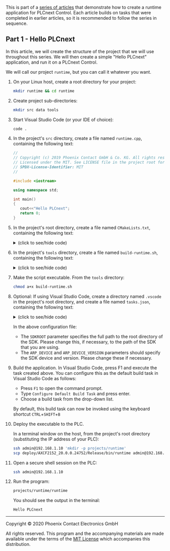 This is part of a [series of articles](https://github.com/PLCnext/SampleRuntime) that demonstrate how to create a runtime application for PLCnext Control. Each article builds on tasks that were completed in earlier articles, so it is recommended to follow the series in sequence.

## Part 1 - Hello PLCnext

In this article, we will create the structure of the project that we will use throughout this series. We will then create a simple "Hello PLCnext" application, and run it on a PLCnext Control.

We will call our project `runtime`, but you can call it whatever you want.

1. On your Linux host, create a root directory for your project:

   ```bash
   mkdir runtime && cd runtime
   ```

1. Create project sub-directories:

   ```bash
   mkdir src data tools
   ```

1. Start Visual Studio Code (or your IDE of choice):

   ```bash
   code .
   ```

1. In the project's `src` directory, create a file named `runtime.cpp`, containing the following text:

   ```cpp
   //
   // Copyright (c) 2019 Phoenix Contact GmbH & Co. KG. All rights reserved.
   // Licensed under the MIT. See LICENSE file in the project root for full license information.
   // SPDX-License-Identifier: MIT
   //

   #include <iostream>  

   using namespace std;

   int main()
   {
      cout<<"Hello PLCnext";
      return 0;
   }
   ```

1. In the project's root directory, create a file named `CMakeLists.txt`, containing the following text:
   <details>
   <summary>(click to see/hide code)</summary>

   ```cmake
   cmake_minimum_required(VERSION 3.13)

   project(runtime)

   if(NOT CMAKE_BUILD_TYPE)
   set(CMAKE_BUILD_TYPE Release)
   endif()

   ################# create target #######################################################

   set (WILDCARD_SOURCE *.cpp)
   set (WILDCARD_HEADER *.h *.hpp *.hxx)

   file(GLOB_RECURSE Headers src/${WILDCARD_HEADER})
   file(GLOB_RECURSE Sources src/${WILDCARD_SOURCE})
   add_executable(runtime ${Headers} ${Sources})

   #######################################################################################

   ################# project include-paths ###############################################

   target_include_directories(runtime
      PUBLIC
      $<BUILD_INTERFACE:${CMAKE_CURRENT_SOURCE_DIR}/src>)

   #######################################################################################

   ################# include arp cmake module path #######################################

   list(INSERT CMAKE_MODULE_PATH 0 "${ARP_TOOLCHAIN_CMAKE_MODULE_PATH}")

   #######################################################################################

   ################# set link options ####################################################
   # WARNING: Without --no-undefined the linker will not check, whether all necessary    #
   #          libraries are linked. When a library which is necessary is not linked,     #
   #          the firmware will crash and there will be NO indication why it crashed.    #
   #######################################################################################

   target_link_options(runtime PRIVATE LINKER:--no-undefined)

   #######################################################################################

   ################# add link targets ####################################################

   find_package(ArpDevice REQUIRED)
   find_package(ArpProgramming REQUIRED)

   target_link_libraries(runtime PRIVATE ArpDevice ArpProgramming)

   #######################################################################################

   ################# install ############################################################

   string(REGEX REPLACE "^.*\\(([0-9]+\.[0-9]+\.[0-9]+\.[0-9]+).*$" "\\1" _ARP_SHORT_DEVICE_VERSION ${ARP_DEVICE_VERSION})
   install(TARGETS runtime
      LIBRARY DESTINATION ${ARP_DEVICE}_${_ARP_SHORT_DEVICE_VERSION}/$<CONFIG>/lib
      ARCHIVE DESTINATION ${ARP_DEVICE}_${_ARP_SHORT_DEVICE_VERSION}/$<CONFIG>/lib
      RUNTIME DESTINATION ${ARP_DEVICE}_${_ARP_SHORT_DEVICE_VERSION}/$<CONFIG>/bin)
   unset(_ARP_SHORT_DEVICE_VERSION)

   #######################################################################################
   ```

   </details>

1. In the project's `tools` directory, create a file named `build-runtime.sh`, containing the following text:
   <details>
   <summary>(click to see/hide code)</summary>

   ```bash
   #!/bin/bash
   #//
   #// Copyright (c) 2019 Phoenix Contact GmbH & Co. KG. All rights reserved.
   #// Licensed under the MIT. See LICENSE file in the project root for full license information.
   #// SPDX-License-Identifier: MIT
   #//
   while getopts t:a:n: option
   do
   case "${option}"
   in
   t) TOOLCHAIN=${OPTARG};;
   a) ARPVERSION=${OPTARG};;
   n) TARGETNAME=${OPTARG};;
   esac
   done

   VERSION=$(echo $ARPVERSION | grep -oP [0-9]+[.][0-9]+[.][0-9]+[.][0-9]+)
   echo "Version:${VERSION}"

   # Get the directory of this script
   DIR="$( cd "$( dirname "${BASH_SOURCE[0]}" )" >/dev/null 2>&1 && pwd )"

   echo CMAKE Configure
   cmake --configure -G "Ninja" \
   -DBUILD_TESTING=OFF \
   -DUSE_ARP_DEVICE=ON \
   -DCMAKE_STAGING_PREFIX="${DIR}/../deploy/" \
   -DCMAKE_INSTALL_PREFIX=/usr/local \
   -DCMAKE_PREFIX_PATH="${DIR}/../deploy/${TARGETNAME}_${VERSION}" \
   -DCMAKE_EXPORT_COMPILE_COMMANDS=ON \
   "-DARP_TOOLCHAIN_ROOT=${TOOLCHAIN}" \
   "-DARP_DEVICE=${TARGETNAME}" \
   "-DARP_DEVICE_VERSION=${ARPVERSION}" \
   "-DCMAKE_TOOLCHAIN_FILE=${TOOLCHAIN}/toolchain.cmake" \
   -S "${DIR}/../." \
   -B "${DIR}/../build/${TARGETNAME}_${VERSION}"

   cmake --build "${DIR}/../build/${TARGETNAME}_${VERSION}" \
   --config Debug \
   --target all -- -j 3

   cmake --build "${DIR}/../build/${TARGETNAME}_${VERSION}" \
   --config Debug --target install -- -j 3
   ```

   </details>

1. Make the script executable. From the `tools` directory:

   ```bash
   chmod a+x build-runtime.sh
   ```

1. Optional: If using Visual Studio Code, create a directory named `.vscode` in the project's root directory, and create a file named `tasks.json`, containing the following text:
   <details>
   <summary>(click to see/hide code)</summary>

   ```json
   {
      "version": "2.0.0",
      "tasks": [
         {
               "label": "Build runtime for AXCF2152 2020.0",
               "type": "shell",
               "options": {
                  "cwd": "${workspaceFolder}/tools",
                  "env": {
                     "SDKROOT": "/opt/pxc/sdk/AXCF2152/2020.0",
                     "ARP_DEVICE": "AXCF2152",
                     "ARP_DEVICE_VERSION": "2020.0 LTS (20.0.0.24752)",
                  }
               },
               "command": "./build-runtime.sh -t \"${SDKROOT}\" -a \"${ARP_DEVICE_VERSION}\" -n \"${ARP_DEVICE}\"",
               "problemMatcher": []
         }
      ]
   }
   ```

   </details>

   In the above configuration file:
   
   * The `SDKROOT` parameter specifies the full path to the root directory of the SDK. Please change this, if necessary, to the path of the SDK that you are using.
   * The `ARP_DEVICE` and `ARP_DEVICE_VERSION` parameters should specify the SDK device and version. Please change these if necessary.

1. Build the application. In Visual Studio Code, press F1 and execute the task created above. You can configure this as the default build task in Visual Studio Code as follows:

   * Press `F1` to open the command prompt.
   * Type `Configure Default Build Task` and press enter.
   * Choose a build task from the drop-down list.

   By default, this build task can now be invoked using the keyboard shortcut `CTRL`+`SHIFT`+`B`

1. Deploy the executable to the PLC.

   In a terminal window on the host, from the project's root directory (substituting the IP address of your PLC):

   ```bash
   ssh admin@192.168.1.10 'mkdir -p projects/runtime'
   scp deploy/AXCF2152_20.0.0.24752/Release/bin/runtime admin@192.168.1.10:~/projects/runtime
   ```

1. Open a secure shell session on the PLC:

   ```bash
   ssh admin@192.168.1.10
   ```

1. Run the program:

   ```bash
   projects/runtime/runtime
   ```

   You should see the output in the terminal:

   ```text
   Hello PLCnext
   ```

---

Copyright © 2020 Phoenix Contact Electronics GmbH

All rights reserved. This program and the accompanying materials are made available under the terms of the [MIT License](http://opensource.org/licenses/MIT) which accompanies this distribution.
